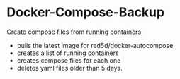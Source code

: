 # Docker-Compose-Backup
Create compose files from running containers

* pulls the latest image for red5d/docker-autocompose
* creates a list of running containers
* creates compose files for each one
* deletes yaml files older than 5 days.
